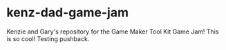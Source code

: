 # kenz-dad-game-jam
Kenzie and Gary's repository for the Game Maker Tool Kit Game Jam!
This is so cool!
Testing pushback.
